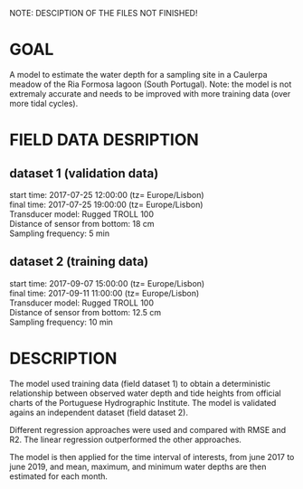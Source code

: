 NOTE: DESCIPTION OF THE FILES NOT FINISHED!    


# GOAL     
A model to estimate the water depth for a sampling site in a Caulerpa meadow of the Ria Formosa lagoon (South Portugal). 
Note: the model is not extremaly accurate and needs to be improved with more training data (over more tidal cycles).   

# FIELD DATA DESRIPTION
## dataset 1 (validation data)
start time: 2017-07-25 12:00:00 (tz= Europe/Lisbon)         
final time: 2017-07-25 19:00:00 (tz= Europe/Lisbon)       
Transducer model: Rugged TROLL 100      
Distance of sensor from bottom: 18 cm      
Sampling frequency: 5	min      

## dataset 2 (training data)
start time: 2017-09-07 15:00:00 (tz= Europe/Lisbon)          
final time: 2017-09-11 11:00:00 (tz= Europe/Lisbon)          
Transducer model: Rugged TROLL 100     
Distance of sensor from bottom: 12.5 cm     
Sampling frequency: 10	min      

# DESCRIPTION     
The model used training data (field dataset 1) to obtain a deterministic relationship between observed water depth and tide heights from official charts of the Portuguese Hydrographic Institute. The model is validated agains an independent dataset (field dataset 2).      

Different regression approaches were used and compared with RMSE and R2. The linear regression outperformed the other approaches.    

The model is then applied for the time interval of interests, from june 2017 to june 2019, and mean, maximum, and minimum water depths are then estimated for each month.      
